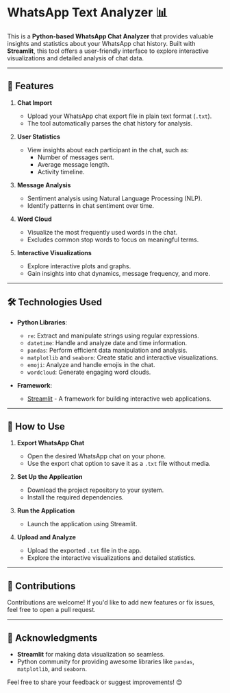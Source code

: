# WhatsApp Text Analyzer 📊  

This is a **Python-based WhatsApp Chat Analyzer** that provides valuable insights and statistics about your WhatsApp chat history. Built with **Streamlit**, this tool offers a user-friendly interface to explore interactive visualizations and detailed analysis of chat data.  

---

## 🎯 Features  

1. **Chat Import**  
   - Upload your WhatsApp chat export file in plain text format (`.txt`).  
   - The tool automatically parses the chat history for analysis.  

2. **User Statistics**  
   - View insights about each participant in the chat, such as:  
     - Number of messages sent.  
     - Average message length.  
     - Activity timeline.  

3. **Message Analysis**  
   - Sentiment analysis using Natural Language Processing (NLP).  
   - Identify patterns in chat sentiment over time.  

4. **Word Cloud**  
   - Visualize the most frequently used words in the chat.  
   - Excludes common stop words to focus on meaningful terms.  

5. **Interactive Visualizations**  
   - Explore interactive plots and graphs.  
   - Gain insights into chat dynamics, message frequency, and more.  

---

## 🛠️ Technologies Used  

- **Python Libraries**:  
  - `re`: Extract and manipulate strings using regular expressions.  
  - `datetime`: Handle and analyze date and time information.  
  - `pandas`: Perform efficient data manipulation and analysis.  
  - `matplotlib` and `seaborn`: Create static and interactive visualizations.  
  - `emoji`: Analyze and handle emojis in the chat.  
  - `wordcloud`: Generate engaging word clouds.  

- **Framework**:  
  - [Streamlit](https://streamlit.io/) - A framework for building interactive web applications.  

---

## 🚀 How to Use  

1. **Export WhatsApp Chat**  
   - Open the desired WhatsApp chat on your phone.  
   - Use the export chat option to save it as a `.txt` file without media.  

2. **Set Up the Application**  
   - Download the project repository to your system.  
   - Install the required dependencies.  

3. **Run the Application**  
   - Launch the application using Streamlit.  

4. **Upload and Analyze**  
   - Upload the exported `.txt` file in the app.  
   - Explore the interactive visualizations and detailed statistics.  

---


## 🤝 Contributions  

Contributions are welcome! If you'd like to add new features or fix issues, feel free to open a pull request.  

---


## 🌟 Acknowledgments  

- **Streamlit** for making data visualization so seamless.  
- Python community for providing awesome libraries like `pandas`, `matplotlib`, and `seaborn`.  

Feel free to share your feedback or suggest improvements! 😊  
